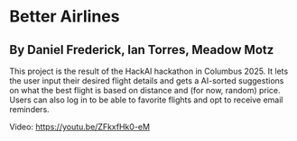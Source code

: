 # Better Airlines

## By Daniel Frederick, Ian Torres, Meadow Motz

This project is the result of the HackAI hackathon in Columbus 2025. It lets the user input their desired flight details and gets a AI-sorted suggestions on what the best flight is based on distance and (for now, random) price. Users can also log in to be able to favorite flights and opt to receive email reminders.

Video: https://youtu.be/ZFkxfHk0-eM
